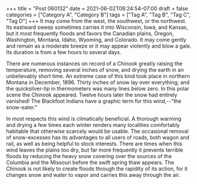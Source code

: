 +++
title = "Post 060132"
date = 2021-06-02T08:24:54-07:00
draft = false
categories = ["Category A", "Category B"]
tags = ["Tag A", "Tag B", "Tag C", "Tag D"]
+++
It may come from the west, the southwest, or the northwest. Its eastward sweep sometimes carries it into Wisconsin, Iowa, and Kansas, but it most frequently floods and favors the Canadian plains, Oregon, Washington, Montana, Idaho, Wyoming, and Colorado. It may come gently and remain as a moderate breeze or it may appear violently and blow a gale. Its duration is from a few hours to several days.

There are numerous instances on record of a Chinook greatly raising the temperature, removing several inches of snow, and drying the earth in an unbelievably short time. An extreme case of this kind took place in northern Montana in December, 1896. Thirty inches of snow lay over everything; and the quicksilver-tip in thermometers was many lines below zero. In this polar scene the Chinook appeared. Twelve hours later the snow had entirely vanished! The Blackfoot Indians have a graphic term for this wind,--"the snow-eater."

In most respects this wind is climatically beneficial. A thorough warming and drying a few times each winter renders many localities comfortably habitable that otherwise scarcely would be usable. The occasional removal of snow-excesses has its advantages to all users of roads, both wagon and rail, as well as being helpful to stock interests. There are times when this wind leaves the plains too dry, but far more frequently it prevents terrible floods by reducing the heavy snow covering over the sources of the Columbia and the Missouri before the swift spring thaw appears. The Chinook is not likely to create floods through the rapidity of its action, for it changes snow and water to vapor and carries this away through the air.
